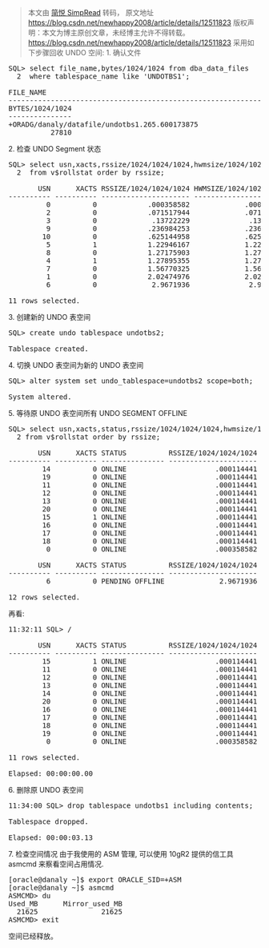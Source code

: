 > 本文由 [简悦 SimpRead](http://ksria.com/simpread/) 转码， 原文地址 https://blog.csdn.net/newhappy2008/article/details/12511823 版权声明：本文为博主原创文章，未经博主允许不得转载。 https://blog.csdn.net/newhappy2008/article/details/12511823 <link rel="stylesheet" href="https://csdnimg.cn/release/phoenix/template/css/ck_htmledit_views-d7e2a68c7c.css"> 采用如下步骤回收 UNDO 空间:
1\. 确认文件

<pre>SQL> select file_name,bytes/1024/1024 from dba_data_files
  2  where tablespace_name like 'UNDOTBS1';

FILE_NAME
--------------------------------------------------------------------------------
BYTES/1024/1024
---------------
+ORADG/danaly/datafile/undotbs1.265.600173875
          27810
</pre>

2\. 检查 UNDO Segment 状态

<pre>SQL> select usn,xacts,rssize/1024/1024/1024,hwmsize/1024/1024/1024,shrinks
  2  from v$rollstat order by rssize;

       USN      XACTS RSSIZE/1024/1024/1024 HWMSIZE/1024/1024/1024    SHRINKS
---------- ---------- --------------------- ---------------------- ----------
         0          0            .000358582             .000358582          0
         2          0            .071517944             .071517944          0
         3          0             .13722229              .13722229          0
         9          0            .236984253             .236984253          0
        10          0            .625144958             .625144958          0
         5          1            1.22946167             1.22946167          0
         8          0            1.27175903             1.27175903          0
         4          1            1.27895355             1.27895355          0
         7          0            1.56770325             1.56770325          0
         1          0            2.02474976             2.02474976          0
         6          0             2.9671936              2.9671936          0

11 rows selected.
</pre>

3\. 创建新的 UNDO 表空间

<pre>SQL> create undo tablespace undotbs2;

Tablespace created.
</pre>

4\. 切换 UNDO 表空间为新的 UNDO 表空间

<pre>SQL> alter system set undo_tablespace=undotbs2 scope=both;

System altered.
</pre>

5\. 等待原 UNDO 表空间所有 UNDO SEGMENT OFFLINE

<pre>SQL> select usn,xacts,status,rssize/1024/1024/1024,hwmsize/1024/1024/1024,shrinks
  2 from v$rollstat order by rssize;

       USN      XACTS STATUS          RSSIZE/1024/1024/1024 HWMSIZE/1024/1024/1024    SHRINKS
---------- ---------- --------------- --------------------- ---------------------- ----------
        14          0 ONLINE                     .000114441             .000114441          0
        19          0 ONLINE                     .000114441             .000114441          0
        11          0 ONLINE                     .000114441             .000114441          0
        12          0 ONLINE                     .000114441             .000114441          0
        13          0 ONLINE                     .000114441             .000114441          0
        20          0 ONLINE                     .000114441             .000114441          0
        15          1 ONLINE                     .000114441             .000114441          0
        16          0 ONLINE                     .000114441             .000114441          0
        17          0 ONLINE                     .000114441             .000114441          0
        18          0 ONLINE                     .000114441             .000114441          0
         0          0 ONLINE                     .000358582             .000358582          0

       USN      XACTS STATUS          RSSIZE/1024/1024/1024 HWMSIZE/1024/1024/1024    SHRINKS
---------- ---------- --------------- --------------------- ---------------------- ----------
         6          0 PENDING OFFLINE             2.9671936              2.9671936          0

12 rows selected.
</pre>

再看:

<pre>11:32:11 SQL> /

       USN      XACTS STATUS          RSSIZE/1024/1024/1024 HWMSIZE/1024/1024/1024    SHRINKS
---------- ---------- --------------- --------------------- ---------------------- ----------
        15          1 ONLINE                     .000114441             .000114441          0
        11          0 ONLINE                     .000114441             .000114441          0
        12          0 ONLINE                     .000114441             .000114441          0
        13          0 ONLINE                     .000114441             .000114441          0
        14          0 ONLINE                     .000114441             .000114441          0
        20          0 ONLINE                     .000114441             .000114441          0
        16          0 ONLINE                     .000114441             .000114441          0
        17          0 ONLINE                     .000114441             .000114441          0
        18          0 ONLINE                     .000114441             .000114441          0
        19          0 ONLINE                     .000114441             .000114441          0
         0          0 ONLINE                     .000358582             .000358582          0

11 rows selected.

Elapsed: 00:00:00.00
</pre>

6\. 删除原 UNDO 表空间

<pre>11:34:00 SQL> drop tablespace undotbs1 including contents;

Tablespace dropped.

Elapsed: 00:00:03.13
</pre>

7\. 检查空间情况
由于我使用的 ASM 管理, 可以使用 10gR2 提供的信工具 asmcmd 来察看空间占用情况.

<pre>[oracle@danaly ~]$ export ORACLE_SID=+ASM
[oracle@danaly ~]$ asmcmd
ASMCMD> du 
Used_MB      Mirror_used_MB
  21625               21625
ASMCMD> exit
</pre>

空间已经释放。